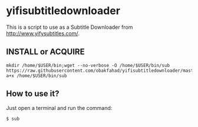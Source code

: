 # yifisubtitledownloader
This is a script to use as a Subtitle Downloader from http://www.yifysubtitles.com/.


## INSTALL or ACQUIRE

```
mkdir /home/$USER/bin;wget --no-verbose -O /home/$USER/bin/sub https://raw.githubusercontent.com/obakfahad/yifisubtitledownloader/master/subtitle.sh;chmod a+x /home/$USER/bin/sub
```


## How to use it?

Just open a terminal and run the command:

```
$ sub
```
